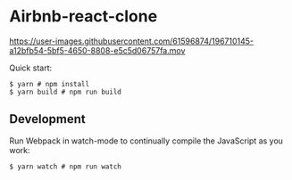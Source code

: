 # Airbnb-react-clone


https://user-images.githubusercontent.com/61596874/196710145-a12bfb54-5bf5-4650-8808-e5c5d06757fa.mov



Quick start:

```
$ yarn # npm install
$ yarn build # npm run build
````

## Development

Run Webpack in watch-mode to continually compile the JavaScript as you work:

```
$ yarn watch # npm run watch
```
